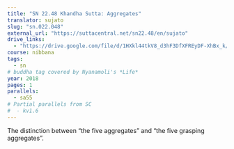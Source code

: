 ```yaml
---
title: "SN 22.48 Khandha Sutta: Aggregates"
translator: sujato
slug: "sn.022.048"
external_url: "https://suttacentral.net/sn22.48/en/sujato"
drive_links:
  - "https://drive.google.com/file/d/1HXkl44tkV8_d3hF3DfXFREyDF-XhBx_k/view?usp=drivesdk"
course: nibbana
tags:
  - sn
# buddha tag covered by Nyanamoli's *Life*
year: 2018
pages: 1
parallels:
  - sa55
# Partial parallels from SC
#  - kv1.6
---
```


The distinction between “the five aggregates” and “the five grasping aggregates”.
